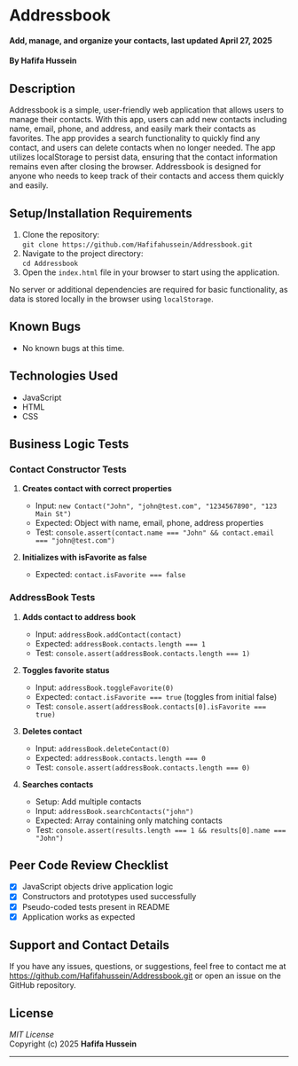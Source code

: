 # Addressbook  
#### Add, manage, and organize your contacts, last updated April 27, 2025  
#### By **Hafifa Hussein**

## Description  
Addressbook is a simple, user-friendly web application that allows users to manage their contacts. With this app, users can add new contacts including name, email, phone, and address, and easily mark their contacts as favorites. The app provides a search functionality to quickly find any contact, and users can delete contacts when no longer needed. The app utilizes localStorage to persist data, ensuring that the contact information remains even after closing the browser. Addressbook is designed for anyone who needs to keep track of their contacts and access them quickly and easily.

## Setup/Installation Requirements  
1. Clone the repository:  
   `git clone https://github.com/Hafifahussein/Addressbook.git`
2. Navigate to the project directory:  
   `cd Addressbook`
3. Open the `index.html` file in your browser to start using the application.

No server or additional dependencies are required for basic functionality, as data is stored locally in the browser using `localStorage`.

## Known Bugs  
* No known bugs at this time.

## Technologies Used  
* JavaScript  
* HTML  
* CSS  
## Business Logic Tests

### Contact Constructor Tests
1. **Creates contact with correct properties**
   - Input: `new Contact("John", "john@test.com", "1234567890", "123 Main St")`
   - Expected: Object with name, email, phone, address properties
   - Test: `console.assert(contact.name === "John" && contact.email === "john@test.com")`

2. **Initializes with isFavorite as false**
   - Expected: `contact.isFavorite === false`

### AddressBook Tests
1. **Adds contact to address book**
   - Input: `addressBook.addContact(contact)`
   - Expected: `addressBook.contacts.length === 1`
   - Test: `console.assert(addressBook.contacts.length === 1)`

2. **Toggles favorite status**
   - Input: `addressBook.toggleFavorite(0)`
   - Expected: `contact.isFavorite === true` (toggles from initial false)
   - Test: `console.assert(addressBook.contacts[0].isFavorite === true)`

3. **Deletes contact**
   - Input: `addressBook.deleteContact(0)`
   - Expected: `addressBook.contacts.length === 0`
   - Test: `console.assert(addressBook.contacts.length === 0)`

4. **Searches contacts**
   - Setup: Add multiple contacts
   - Input: `addressBook.searchContacts("john")`
   - Expected: Array containing only matching contacts
   - Test: `console.assert(results.length === 1 && results[0].name === "John")`

## Peer Code Review Checklist
- [x] JavaScript objects drive application logic
- [x] Constructors and prototypes used successfully
- [x] Pseudo-coded tests present in README
- [x] Application works as expected

## Support and Contact Details  
If you have any issues, questions, or suggestions, feel free to contact me at https://github.com/Hafifahussein/Addressbook.git or open an issue on the GitHub repository.

## License  
*MIT License*  
Copyright (c) 2025 **Hafifa Hussein**

---